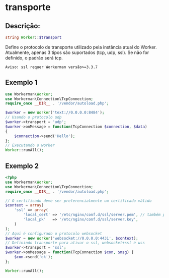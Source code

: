 # transporte
## Descrição:
```php
string Worker::$transport
```

Define o protocolo de transporte utilizado pela instância atual do Worker. Atualmente, apenas 3 tipos são suportados (tcp, udp, ssl). Se não for definido, o padrão será tcp.

```Aviso: ssl requer Workerman versão>=3.3.7```

## Exemplo 1

```php
use Workerman\Worker;
use Workerman\Connection\TcpConnection;
require_once __DIR__ . '/vendor/autoload.php';

$worker = new Worker('text://0.0.0.0:8484');
// Usando o protocolo udp
$worker->transport = 'udp';
$worker->onMessage = function(TcpConnection $connection, $data)
{
    $connection->send('Hello');
};
// Executando o worker
Worker::runAll();
```

## Exemplo 2

```php
<?php
use Workerman\Worker;
use Workerman\Connection\TcpConnection;
require_once __DIR__ . '/vendor/autoload.php';

// O certificado deve ser preferencialmente um certificado válido
$context = array(
    'ssl' => array(
        'local_cert' => '/etc/nginx/conf.d/ssl/server.pem', // também pode ser um arquivo .crt
        'local_pk'   => '/etc/nginx/conf.d/ssl/server.key',
    )
);
// Aqui é configurado o protocolo websocket
$worker = new Worker('websocket://0.0.0.0:4431', $context);
// Definindo transporte para ativar o ssl, websocket+ssl é wss
$worker->transport = 'ssl';
$worker->onMessage = function(TcpConnection $con, $msg) {
    $con->send('ok');
};

Worker::runAll();
```
